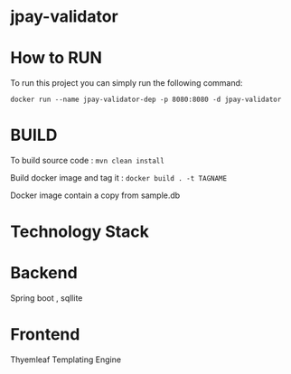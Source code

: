 # jpay-validator

How to RUN
==
To run this project you can simply run the following command:

`docker run --name jpay-validator-dep -p 8080:8080 -d jpay-validator`

BUILD
==
To build source code : 
 `mvn clean install`

Build docker image and tag it  : 
`docker build . -t TAGNAME`

Docker image contain a copy from sample.db

Technology Stack
==

Backend
==
Spring boot , sqllite

Frontend
==
Thyemleaf Templating Engine  
